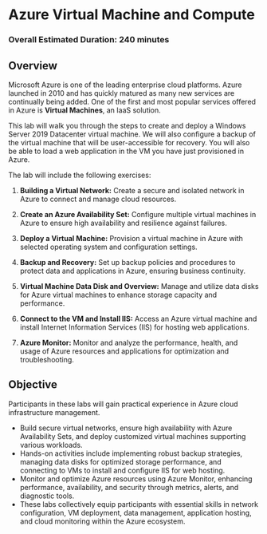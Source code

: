 # Azure Virtual Machine and Compute

### Overall Estimated Duration: 240 minutes

## Overview

Microsoft Azure is one of the leading enterprise cloud platforms. Azure launched in 2010 and has quickly matured as many new services are continually being added. One of the first and most popular services offered in Azure is **Virtual Machines**, an IaaS solution.

This lab will walk you through the steps to create and deploy a Windows Server 2019 Datacenter virtual machine. We will also configure a backup of the virtual machine that will be user-accessible for recovery. You will also be able to load a web application in the VM you have just provisioned in Azure.

The lab will include the following exercises:

1. **Building a Virtual Network:** Create a secure and isolated network in Azure to connect and manage cloud resources.

1. **Create an Azure Availability Set:** Configure multiple virtual machines in Azure to ensure high availability and resilience against failures.

1. **Deploy a Virtual Machine:** Provision a virtual machine in Azure with selected operating system and configuration settings.

1. **Backup and Recovery:** Set up backup policies and procedures to protect data and applications in Azure, ensuring business continuity.

1. **Virtual Machine Data Disk and Overview:** Manage and utilize data disks for Azure virtual machines to enhance storage capacity and performance.

1. **Connect to the VM and Install IIS:** Access an Azure virtual machine and install Internet Information Services (IIS) for hosting web applications.

1. **Azure Monitor:** Monitor and analyze the performance, health, and usage of Azure resources and applications for optimization and troubleshooting.

## Objective

Participants in these labs will gain practical experience in Azure cloud infrastructure management. 

- Build secure virtual networks, ensure high availability with Azure Availability Sets, and deploy customized virtual machines supporting various workloads.
- Hands-on activities include implementing robust backup strategies, managing data disks for optimized storage performance, and connecting to VMs to install and configure IIS for web hosting.
- Monitor and optimize Azure resources using Azure Monitor, enhancing performance, availability, and security through metrics, alerts, and diagnostic tools.
- These labs collectively equip participants with essential skills in network configuration, VM deployment, data management, application hosting, and cloud monitoring within the Azure ecosystem.




